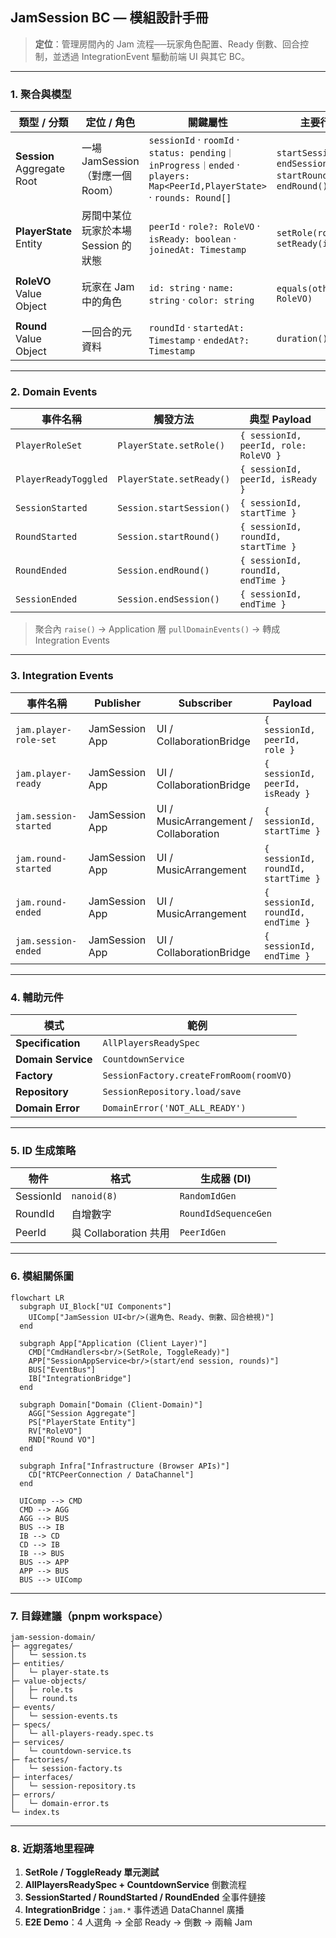 ## JamSession BC — 模組設計手冊

> **定位**：管理房間內的 Jam 流程──玩家角色配置、Ready 倒數、回合控制，並透過 IntegrationEvent 驅動前端 UI 與其它 BC。

---

### 1. 聚合與模型

| 類型 / 分類                       | 定位 / 角色                  | 關鍵屬性                                                                                                                 | 主要行為                                                             | 關鍵不變式 ✔                                     |
| ----------------------------- | ------------------------ | -------------------------------------------------------------------------------------------------------------------- | ---------------------------------------------------------------- | ------------------------------------------- |
| **Session**<br>Aggregate Root | 一場 JamSession（對應一個 Room） | `sessionId` · `roomId` · `status: pending｜inProgress｜ended` · `players: Map<PeerId,PlayerState>` · `rounds: Round[]` | `startSession()`, `endSession()`<br>`startRound()`, `endRound()` | 只能在 `status=pending` 時啟動<br>回合序號不可跳號        |
| **PlayerState**<br>Entity     | 房間中某位玩家於本場 Session 的狀態   | `peerId` · `role?: RoleVO` · `isReady: boolean` · `joinedAt: Timestamp`                                              | `setRole(roleVO)`, `setReady(isReady)`                           | 角色設定僅限 `status=pending`<br>Ready 需在角色設定後才允許 |
| **RoleVO**<br>Value Object    | 玩家在 Jam 中的角色             | `id: string` · `name: string` · `color: string`                                                                      | `equals(other: RoleVO)`                                          | 同一角色 ID 只能被一位玩家持有                           |
| **Round**<br>Value Object     | 一回合的元資料                  | `roundId` · `startedAt: Timestamp` · `endedAt?: Timestamp`                                                           | `duration()`                                                     | 完成後 `startedAt < endedAt`                   |

---

### 2. Domain Events

| 事件名稱               | 觸發方法                     | 典型 Payload                             |
|------------------------|------------------------------|------------------------------------------|
| `PlayerRoleSet`        | `PlayerState.setRole()`      | `{ sessionId, peerId, role: RoleVO }`    |
| `PlayerReadyToggled`   | `PlayerState.setReady()`     | `{ sessionId, peerId, isReady }`         |
| `SessionStarted`       | `Session.startSession()`     | `{ sessionId, startTime }`               |
| `RoundStarted`         | `Session.startRound()`       | `{ sessionId, roundId, startTime }`      |
| `RoundEnded`           | `Session.endRound()`         | `{ sessionId, roundId, endTime }`        |
| `SessionEnded`         | `Session.endSession()`       | `{ sessionId, endTime }`                 |

> 聚合內 `raise()` → Application 層 `pullDomainEvents()` → 轉成 Integration Events

---

### 3. Integration Events

| 事件名稱                | Publisher               | Subscriber                         | Payload                         |
|-------------------------|-------------------------|------------------------------------|---------------------------------|
| `jam.player-role-set`   | JamSession App          | UI / CollaborationBridge           | `{ sessionId, peerId, role }`   |
| `jam.player-ready`      | JamSession App          | UI / CollaborationBridge           | `{ sessionId, peerId, isReady }`|
| `jam.session-started`   | JamSession App          | UI / MusicArrangement / Collaboration | `{ sessionId, startTime }`  |
| `jam.round-started`     | JamSession App          | UI / MusicArrangement              | `{ sessionId, roundId, startTime }` |
| `jam.round-ended`       | JamSession App          | UI / MusicArrangement              | `{ sessionId, roundId, endTime }`   |
| `jam.session-ended`     | JamSession App          | UI / CollaborationBridge           | `{ sessionId, endTime }`        |

---

### 4. 輔助元件

| 模式               | 範例                                    |
|--------------------|-----------------------------------------|
| **Specification**  | `AllPlayersReadySpec`                   |
| **Domain Service** | `CountdownService`                      |
| **Factory**        | `SessionFactory.createFromRoom(roomVO)` |
| **Repository**     | `SessionRepository.load/save`           |
| **Domain Error**   | `DomainError('NOT_ALL_READY')`          |

---

### 5. ID 生成策略

| 物件        | 格式                 | 生成器 (DI)             |
| --------- | ------------------ | -------------------- |
| SessionId | `nanoid(8)`        | `RandomIdGen`        |
| RoundId   | 自增數字               | `RoundIdSequenceGen` |
| PeerId    | 與 Collaboration 共用 | `PeerIdGen`          |

---

### 6. 模組關係圖

```mermaid
flowchart LR
  subgraph UI_Block["UI Components"]
    UIComp["JamSession UI<br/>(選角色、Ready、倒數、回合檢視)"]
  end

  subgraph App["Application (Client Layer)"]
    CMD["CmdHandlers<br/>(SetRole, ToggleReady)"]
    APP["SessionAppService<br/>(start/end session, rounds)"]
    BUS["EventBus"]
    IB["IntegrationBridge"]
  end

  subgraph Domain["Domain (Client-Domain)"]
    AGG["Session Aggregate"]
    PS["PlayerState Entity"]
    RV["RoleVO"]
    RND["Round VO"]
  end

  subgraph Infra["Infrastructure (Browser APIs)"]
    CD["RTCPeerConnection / DataChannel"]
  end

  UIComp --> CMD
  CMD --> AGG
  AGG --> BUS
  BUS --> IB
  IB --> CD
  CD --> IB
  IB --> BUS
  BUS --> APP
  APP --> BUS
  BUS --> UIComp
  ```

---
### 7. 目錄建議（pnpm workspace）
```
jam-session-domain/
├─ aggregates/
│   └─ session.ts
├─ entities/
│   └─ player-state.ts
├─ value-objects/
│   ├─ role.ts
│   └─ round.ts
├─ events/
│   └─ session-events.ts
├─ specs/
│   └─ all-players-ready.spec.ts
├─ services/
│   └─ countdown-service.ts
├─ factories/
│   └─ session-factory.ts
├─ interfaces/
│   └─ session-repository.ts
├─ errors/
│   └─ domain-error.ts
└─ index.ts
```

---
### 8. 近期落地里程碑
1. **SetRole / ToggleReady 單元測試**
2. **AllPlayersReadySpec + CountdownService** 倒數流程
3. **SessionStarted / RoundStarted / RoundEnded** 全事件鏈接
4. **IntegrationBridge**：`jam.*` 事件透過 DataChannel 廣播
5. **E2E Demo**：4 人選角 → 全部 Ready → 倒數 → 兩輪 Jam
  